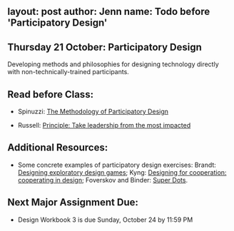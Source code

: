 layout: post
author: Jenn
name: Todo before 'Participatory Design'
---
## Thursday 21 October: Participatory Design
Developing methods and philosophies for designing technology directly with non-technically-trained participants.

## Read before Class:
-   Spinuzzi: [The Methodology of Participatory Design](https://repositories.lib.utexas.edu/bitstream/handle/2152/28277/SpinuzziTheMethodologyOfParticipatoryDesign.pdf)

-   Russell: [Principle: Take leadership from the most impacted](http://beautifultrouble.org/principle/take-leadership-from-the-most-impacted/)

## Additional Resources:
-   Some concrete examples of participatory design exercises: Brandt: [Designing exploratory design games](http://dx.doi.org/10.1145/1147261.1147271); Kyng: [Designing for cooperation: cooperating in design](http://dx.doi.org/10.1145/125319.125323); Foverskov and Binder: [Super Dots](http://dx.doi.org/10.1145/2347504.2347575).

## Next Major Assignment Due: 
-   Design Workbook 3 is due Sunday, October 24 by 11:59 PM
